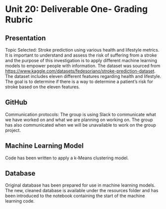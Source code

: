 # Unit 20: Deliverable One- Grading Rubric 
## Presentation
Topic Selected: Stroke prediction using various health and lifestyle metrics. It is important to understand and assess the risk of suffering from a stroke and the purpose of this investigation is to apply different machine learning models to empower people with information. 
The dataset was sourced from https://www.kaggle.com/datasets/fedesoriano/stroke-prediction-dataset. The dataset includes eleven different features regarding health and lifestyle. The goal is to determine if there is a way to determine a patient’s risk for stroke based on the eleven features.
## GitHub
Communication protocols: The group is using Slack to communicate what we have worked on and what we are planning on working on. The group has also communicated when we will be unavailable to work on the group project.
## Machine Learning Model
Code has been written to apply a k-Means clustering model.
## Database 
Original database has been prepared for use in machine learning models. The new, cleaned database is available under the resources folder and has been introduced to the notebook containing the start of the machine learning code.
